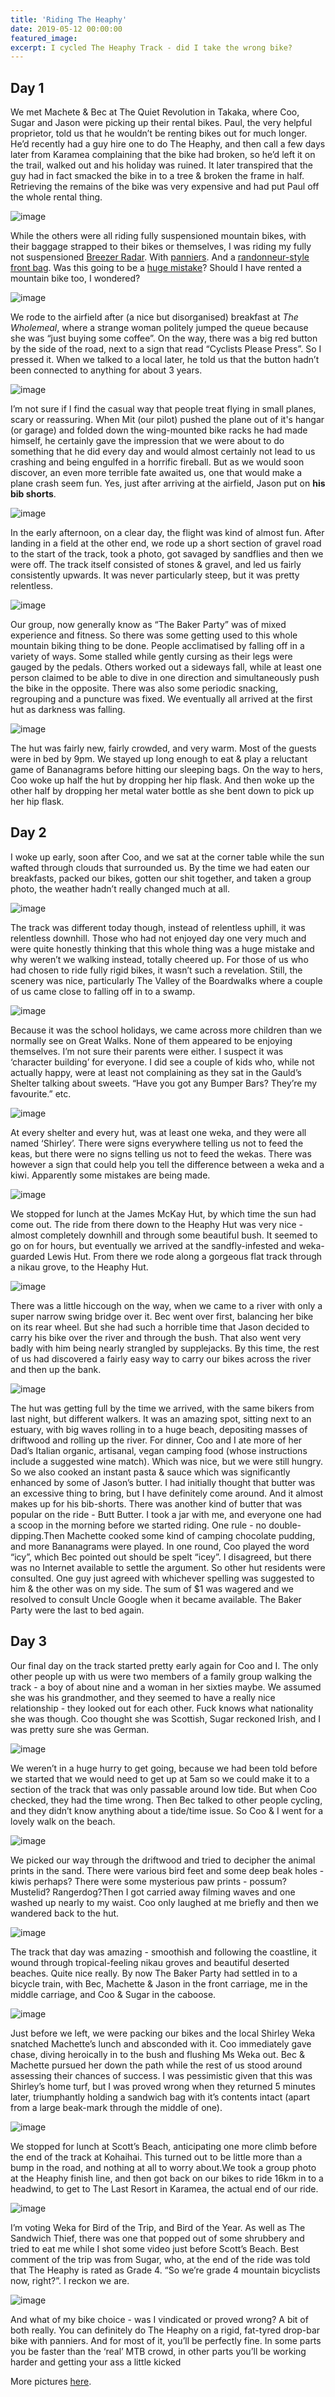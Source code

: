 ```yaml
---
title: 'Riding The Heaphy'
date: 2019-05-12 00:00:00
featured_image: 
excerpt: I cycled The Heaphy Track - did I take the wrong bike?
---
```


## Day 1

We met Machete & Bec at The Quiet Revolution in Takaka, where Coo, Sugar and Jason were picking up their rental bikes. Paul, the very helpful proprietor, told us that he wouldn’t be renting bikes out for much longer. He’d recently had a guy hire one to do The Heaphy, and then call a few days later from Karamea complaining that the bike had broken, so he’d left it on the trail, walked out and his holiday was ruined. It later transpired that the guy had in fact smacked the bike in to a tree & broken the frame in half. Retrieving the remains of the bike was very expensive and had put Paul off the whole rental thing.

![image](https://res.cloudinary.com/dlxlsbn7d/image/upload/v1645145718/Auckland%20Bike%20Slob/blog%20photos/the-heaphy-2018-15_agfnr3.jpg)

While the others were all riding fully suspensioned mountain bikes, with their baggage strapped to their bikes or themselves, I was riding my fully not suspensioned [Breezer Radar](http://archive.breezerbikes.com/2017/Breezer/radar-pro). With [panniers](https://berthoudcycles.fr/en/987-panniers-gb367-black-pair.html). And a [randonneur-style front bag](https://restrap.co.uk/products/rando-bag-large). Was this going to be a [huge mistake](https://youtu.be/qVWIh6n22Qo)? Should I have rented a mountain bike too, I wondered?

![image](https://res.cloudinary.com/dlxlsbn7d/image/upload/v1645145707/Auckland%20Bike%20Slob/blog%20photos/the-heaphy-2018-2_p3oz7x.jpg)

We rode to the airfield after (a nice but disorganised) breakfast at *The Wholemeal*, where a strange woman politely jumped the queue because she was “just buying some coffee”. On the way, there was a big red button by the side of the road, next to a sign that read “Cyclists Please Press”. So I pressed it. When we talked to a local later, he told us that the button hadn’t been connected to anything for about 3 years.

![image](https://res.cloudinary.com/dlxlsbn7d/image/upload/v1645145710/Auckland%20Bike%20Slob/blog%20photos/the-heaphy-2018-4_lkcakl.jpg)

I’m not sure if I find the casual way that people treat flying in small planes, scary or reassuring. When Mit (our pilot) pushed the plane out of it's hangar (or garage) and folded down the wing-mounted bike racks he had made himself, he certainly gave the impression that we were about to do something that he did every day and would almost certainly not lead to us crashing and being engulfed in a horrific fireball. But as we would soon discover, an even more terrible fate awaited us, one that would make a plane crash seem fun. Yes, just after arriving at the airfield, Jason put on **his bib shorts**. 

![image](https://res.cloudinary.com/dlxlsbn7d/image/upload/v1645145708/Auckland%20Bike%20Slob/blog%20photos/the-heaphy-2018-6_q25zqv.jpg)

In the early afternoon, on a clear day, the flight was kind of almost fun. After landing in a field at the other end, we rode up a short section of gravel road to the start of the track, took a photo, got savaged by sandflies and then we were off. The track itself consisted of stones & gravel, and led us fairly consistently upwards. It was never particularly steep, but it was pretty relentless. 

![image](https://res.cloudinary.com/dlxlsbn7d/image/upload/v1645145703/Auckland%20Bike%20Slob/blog%20photos/the-heaphy-2018-7_k4ukiy.jpg)

Our group, now generally know as “The Baker Party” was of mixed experience and fitness. So there was some getting used to this whole mountain biking thing to be done. People acclimatised by falling off in a variety of ways. Some stalled while gently cursing as their legs were gauged by the pedals. Others worked out a sideways fall, while at least one person claimed to be able to dive in one direction and simultaneously push the bike in the opposite. There was also some periodic snacking, regrouping and a puncture was fixed. We eventually all arrived at the first hut as darkness was falling.

![image](https://res.cloudinary.com/dlxlsbn7d/image/upload/v1645145715/Auckland%20Bike%20Slob/blog%20photos/the-heaphy-2018-11_ux540b.jpg)

The hut was fairly new, fairly crowded, and very warm. Most of the guests were in bed by 9pm. We stayed up long enough to eat & play a reluctant game of Bananagrams before hitting our sleeping bags. On the way to hers, Coo woke up half the hut by dropping her hip flask. And then woke up the other half by dropping her metal water bottle as she bent down to pick up her hip flask.


## Day 2

I woke up early, soon after Coo, and we sat at the corner table while the sun wafted through clouds that surrounded us. By the time we had eaten our breakfasts, packed our bikes, gotten our shit together, and taken a group photo, the weather hadn’t really changed much at all. 

![image](https://res.cloudinary.com/dlxlsbn7d/image/upload/v1645145720/Auckland%20Bike%20Slob/blog%20photos/the-heaphy-2018-14_xp33pu.jpg)

The track was different today though, instead of relentless uphill, it was relentless downhill. Those who had not enjoyed day one very much and were quite honestly thinking that this whole thing was a huge mistake and why weren’t we walking instead, totally cheered up. For those of us who had chosen to ride fully rigid bikes, it wasn’t such a revelation. Still, the scenery was nice, particularly The Valley of the Boardwalks where a couple of us came close to falling off in to a swamp.

![image](https://res.cloudinary.com/dlxlsbn7d/image/upload/v1645145719/Auckland%20Bike%20Slob/blog%20photos/the-heaphy-2018-16_cyey75.jpg)

Because it was the school holidays, we came across more children than we normally see on Great Walks. None of them appeared to be enjoying themselves. I’m not sure their parents were either. I suspect it was ‘character building’ for everyone. I did see a couple of kids who, while not actually happy, were at least not complaining as they sat in the Gauld’s Shelter talking about sweets. “Have you got any Bumper Bars? They’re my favourite.” etc.

![image](https://res.cloudinary.com/dlxlsbn7d/image/upload/v1645145727/Auckland%20Bike%20Slob/blog%20photos/the-heaphy-2018-19_y48evy.jpg)

At every shelter and every hut, was at least one weka, and they were all named ‘Shirley’. There were signs everywhere telling us not to feed the keas, but there were no signs telling us not to feed the wekas. There was however a sign that could help you tell the difference between a weka and a kiwi. Apparently some mistakes are being made.

![image](https://res.cloudinary.com/dlxlsbn7d/image/upload/v1645145733/Auckland%20Bike%20Slob/blog%20photos/the-heaphy-2018-24_pj65um.jpg)

We stopped for lunch at the James McKay Hut, by which time the sun had come out. The ride from there down to the Heaphy Hut was very nice - almost completely downhill and through some beautiful bush. It seemed to go on for hours, but eventually we arrived at the sandfly-infested and weka-guarded Lewis Hut. From there we rode along a gorgeous flat track through a nikau grove, to the Heaphy Hut.

![image](https://res.cloudinary.com/dlxlsbn7d/image/upload/v1645145731/Auckland%20Bike%20Slob/blog%20photos/the-heaphy-2018-25_lo22ca.jpg)

There was a little hiccough on the way, when we came to a river with only a super narrow swing bridge over it. Bec went over first, balancing her bike on its rear wheel. But she had such a horrible time that Jason decided to carry his bike over the river and through the bush. That also went very badly with him being nearly strangled by supplejacks. By this time, the rest of us had discovered a fairly easy way to carry our bikes across the river and then up the bank.

![image](https://res.cloudinary.com/dlxlsbn7d/image/upload/v1645145733/Auckland%20Bike%20Slob/blog%20photos/the-heaphy-2018-27_nkvh0a.jpg)

The hut was getting full by the time we arrived, with the same bikers from last night, but different walkers. It was an amazing spot, sitting next to an estuary, with big waves rolling in to a huge beach, depositing masses of driftwood and rolling up the river. For dinner, Coo and I ate more of her Dad’s Italian organic, artisanal, vegan camping food (whose instructions include a suggested wine match). Which was nice, but we were still hungry. So we also cooked an instant pasta & sauce  which was significantly enhanced by some of Jason’s butter. I had initially thought that butter was an excessive thing to bring, but I have definitely come around. And it almost makes up for his bib-shorts. There was another kind of butter that was popular on the ride - Butt Butter. I took a jar with me, and everyone one had a scoop in the morning before we started riding. One rule - no double-dipping.Then Machette cooked some kind of camping chocolate pudding, and more Bananagrams were played. In one round, Coo played the word “icy”, which Bec pointed out should be spelt “icey”. I disagreed, but there was no Internet available to settle the argument. So other hut residents were consulted. One guy just agreed with whichever spelling was suggested to him & the other was on my side. The sum of $1 was wagered and we resolved to consult Uncle Google when it became available. The Baker Party were the last to bed again.


## Day 3

Our final day on the track started pretty early again for Coo and I. The only other people up with us were two members of a family group walking the track - a boy of about nine and a woman in her sixties maybe. We assumed she was his grandmother, and they seemed to have a really nice relationship - they looked out for each other. Fuck knows what nationality she was though. Coo thought she was Scottish, Sugar reckoned Irish, and I was pretty sure she was German.

![image](https://res.cloudinary.com/dlxlsbn7d/image/upload/v1645145735/Auckland%20Bike%20Slob/blog%20photos/the-heaphy-2018-29_hft6r2.jpg)

We weren’t in a huge hurry to get going, because we had been told before we started that we would need to get up at 5am so we could make it to a section of the track that was only passable around low tide. But when Coo checked, they had the time wrong. Then Bec talked to other people cycling, and they didn’t know anything about a tide/time issue. So Coo & I went for a lovely walk on the beach.

![image](https://res.cloudinary.com/dlxlsbn7d/image/upload/v1645145738/Auckland%20Bike%20Slob/blog%20photos/the-heaphy-2018-31_dgsz1v.jpg)

We picked our way through the driftwood and tried to decipher the animal prints in the sand. There were various bird feet and some deep beak holes - kiwis perhaps? There were some mysterious paw prints - possum? Mustelid? Rangerdog?Then I got carried away filming waves and one washed up nearly to my waist. Coo only laughed at me briefly and then we wandered back to the hut. 

![image](https://res.cloudinary.com/dlxlsbn7d/image/upload/v1645145743/Auckland%20Bike%20Slob/blog%20photos/the-heaphy-2018-33_usmlnt.jpg)

The track that day was amazing - smoothish and following the coastline, it wound through tropical-feeling nikau groves and beautiful deserted beaches. Quite nice really. By now The Baker Party had settled in to a bicycle train, with Bec, Machette & Jason in the front carriage, me in the middle carriage, and Coo & Sugar in the caboose.

![image](https://res.cloudinary.com/dlxlsbn7d/image/upload/v1645145736/Auckland%20Bike%20Slob/blog%20photos/the-heaphy-2018-28_vfs3vr.jpg)

Just before we left, we were packing our bikes and the local Shirley Weka snatched Machette’s lunch and absconded with it. Coo immediately gave chase, diving heroically in to the bush and flushing Ms Weka out. Bec & Machette pursued her down the path while the rest of us stood around assessing their chances of success. I was pessimistic given that this was Shirley’s home turf, but I was proved wrong when they returned 5 minutes later, triumphantly holding a sandwich bag with it’s contents intact (apart from a large beak-mark through the middle of one). 

![image](https://res.cloudinary.com/dlxlsbn7d/image/upload/v1645145739/Auckland%20Bike%20Slob/blog%20photos/the-heaphy-2018-35_h4oq0d.jpg)

We stopped for lunch at Scott’s Beach, anticipating one more climb before the end of the track at Kohaihai. This turned out to be little more than a bump in the road, and nothing at all to worry about.We took a group photo at the Heaphy finish line, and then got back on our bikes to ride 16km in to a headwind, to get to The Last Resort in Karamea, the actual end of our ride.

![image](https://res.cloudinary.com/dlxlsbn7d/image/upload/v1645145745/Auckland%20Bike%20Slob/blog%20photos/the-heaphy-2018-36_wdfxvn.jpg)

I’m voting Weka for Bird of the Trip, and Bird of the Year. As well as The Sandwich Thief, there was one that popped out of some shrubbery and tried to eat me while I shot some video just before Scott’s Beach. Best comment of the trip was from Sugar, who, at the end of the ride was told that The Heaphy is rated as Grade 4. “So we’re grade 4 mountain bicyclists now, right?”. I reckon we are.

![image](https://res.cloudinary.com/dlxlsbn7d/image/upload/v1645145742/Auckland%20Bike%20Slob/blog%20photos/the-heaphy-2018-37_khwqqi.jpg)

And what of my bike choice - was I vindicated or proved wrong? A bit of both really. You can definitely do The Heaphy on a rigid, fat-tyred drop-bar bike with panniers. And for most of it, you’ll be perfectly fine. In some parts you be faster than the ‘real’ MTB crowd, in other parts you’ll be working harder and getting your ass a little kicked

More pictures [here](https://flic.kr/s/aHsmvuJxw7).